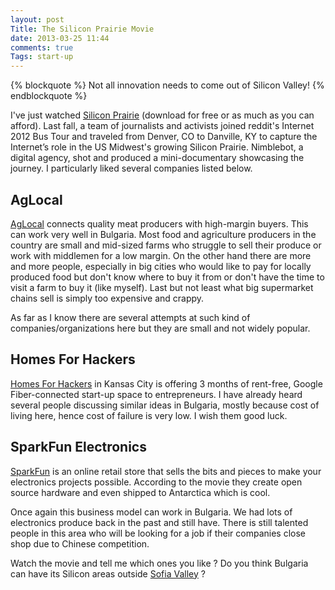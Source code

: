 ```yaml
---
layout: post
Title: The Silicon Prairie Movie
date: 2013-03-25 11:44
comments: true
Tags: start-up
---
```


{% blockquote %}
Not all innovation needs to come out of Silicon Valley!
{% endblockquote %}

I've just watched [Silicon Prairie](http://www.siliconprairiefilm.com/)
(download for free or as much as you can afford).
Last fall, a team of journalists and activists joined reddit's Internet 2012 Bus Tour
and traveled from Denver, CO to Danville, KY to capture the Internet’s role in the 
US Midwest's growing Silicon Prairie. Nimblebot, a digital agency, shot and produced a
mini-documentary showcasing the journey. I particularly liked several companies listed
below.

AgLocal
-------

[AgLocal](https://www.aglocal.com/) connects quality meat producers with high-margin
buyers. This can work very well in Bulgaria. Most food and agriculture producers in 
the country are small and mid-sized farms who struggle to sell their produce or work with
middlemen for a low margin. On the other hand there are more and more people, especially in
big cities who would like to pay for locally produced food but don't know where to buy it from
or don't have the time to visit a farm to buy it (like myself). Last but not least what big supermarket
chains sell is simply too expensive and crappy.

As far as I know there are several attempts at such kind of companies/organizations here
but they are small and not widely popular.

Homes For Hackers
-----------------

[Homes For Hackers](http://www.homesforhackers.com/) in Kansas City is offering 3 months
of rent-free, Google Fiber-connected start-up space to entrepreneurs. I have already heard
several people discussing similar ideas in Bulgaria, mostly because cost of living here,
hence cost of failure is very low. I wish them good luck.

SparkFun Electronics
--------------------

[SparkFun](https://www.sparkfun.com/) is an online retail store that sells the bits and
pieces to make your electronics projects possible. According to the movie they create
open source hardware and even shipped to Antarctica which is cool.

Once again this business model can work in Bulgaria. We had lots of electronics produce back in the
past and still have. There is still talented people in this area
who will be looking for a job if their companies close shop due to Chinese competition.


Watch the movie and tell me which ones you like ? Do you think Bulgaria can have its
Silicon areas outside [Sofia Valley](http://sofiavalley.com) ?
